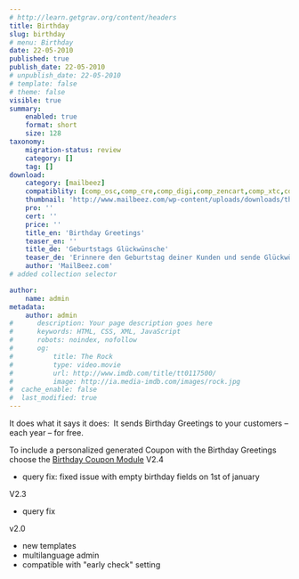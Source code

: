 ```yaml
---
# http://learn.getgrav.org/content/headers
title: Birthday
slug: birthday
# menu: Birthday
date: 22-05-2010
published: true
publish_date: 22-05-2010
# unpublish_date: 22-05-2010
# template: false
# theme: false
visible: true
summary:
    enabled: true
    format: short
    size: 128
taxonomy:
    migration-status: review
    category: []
    tag: []
download:
    category: [mailbeez]
    compatiblity: [comp_osc,comp_cre,comp_digi,comp_zencart,comp_xtc,comp_gambio]
    thumbnail: 'http://www.mailbeez.com/wp-content/uploads/downloads/thumbnails/2010/06/birthday_cake_112.png'
    pro: ''
    cert: ''
    price: ''
    title_en: 'Birthday Greetings'
    teaser_en: ''
    title_de: 'Geburtstags Glückwünsche'
    teaser_de: 'Erinnere den Geburtstag deiner Kunden und sende Glückwünsche'
    author: 'MailBeez.com'
# added collection selector

author:
    name: admin
metadata:
    author: admin
#      description: Your page description goes here
#      keywords: HTML, CSS, XML, JavaScript
#      robots: noindex, nofollow
#      og:
#          title: The Rock
#          type: video.movie
#          url: http://www.imdb.com/title/tt0117500/
#          image: http://ia.media-imdb.com/images/rock.jpg
#  cache_enable: false
#  last_modified: true
---
```


It does what it says it does:  It sends Birthday Greetings to your customers – each year – for free.

To include a personalized generated Coupon with the Birthday Greetings choose the [Birthday Coupon Module](http://www.mailbeez.com/documentation/mailbeez/coupon_birthday/ "The Mailbeez Birthday Coupon Module")
V2.4
- query fix: fixed issue with empty birthday fields on 1st of january

V2.3
- query fix

v2.0
- new templates
- multilanguage admin
- compatible with "early check" setting



